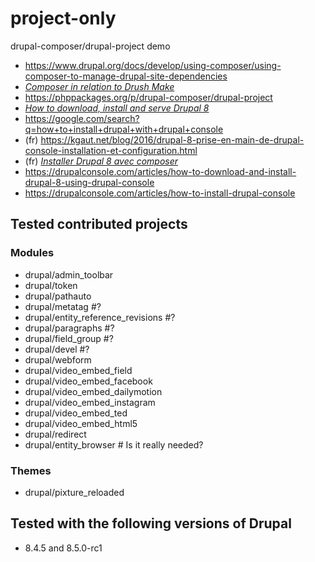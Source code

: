 # project-only
drupal-composer/drupal-project demo

* https://www.drupal.org/docs/develop/using-composer/using-composer-to-manage-drupal-site-dependencies
* [*Composer in relation to Drush Make*](https://www.drupal.org/node/2471553)
* https://phppackages.org/p/drupal-composer/drupal-project
* [*How to download, install and serve Drupal 8*](https://hechoendrupal.gitbooks.io/drupal-console/content/en/using/how-to-download-install-and-serve-drupal8.html)
* https://google.com/search?q=how+to+install+drupal+with+drupal+console
* (fr) https://kgaut.net/blog/2016/drupal-8-prise-en-main-de-drupal-console-installation-et-configuration.html
* (fr) [*Installer Drupal 8 avec composer*](https://kgaut.net/blog/2015/installer-drupal-8-avec-composer.html)
* https://drupalconsole.com/articles/how-to-download-and-install-drupal-8-using-drupal-console
* https://drupalconsole.com/articles/how-to-install-drupal-console

## Tested contributed projects
### Modules
* drupal/admin_toolbar
* drupal/token
* drupal/pathauto
* drupal/metatag #?
* drupal/entity_reference_revisions #?
* drupal/paragraphs #?
* drupal/field_group #?
* drupal/devel #?
* drupal/webform
* drupal/video_embed_field
* drupal/video_embed_facebook
* drupal/video_embed_dailymotion
* drupal/video_embed_instagram
* drupal/video_embed_ted
* drupal/video_embed_html5
* drupal/redirect
* drupal/entity_browser # Is it really needed?

### Themes
* drupal/pixture_reloaded

## Tested with the following versions of Drupal
* 8.4.5 and 8.5.0-rc1

